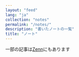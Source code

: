 ```yaml
---
layout: "feed"
lang: "ja"
collection: "notes"
permalink: "/notes/"
description: "書いたノートの一覧"
title: "ノート"
---
```


一部の記事は[Zenn](https://zenn.dev/cizzuk)にもあります
